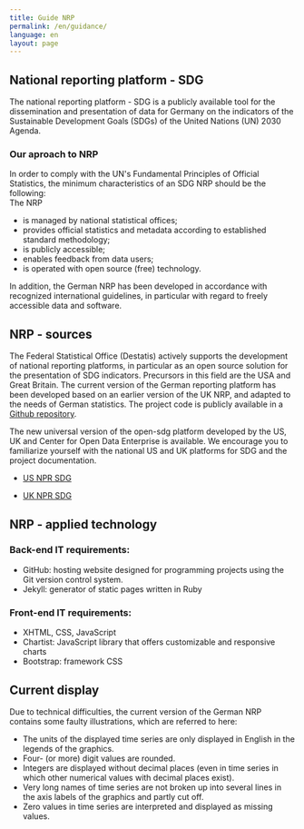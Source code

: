 ```yaml
---
title: Guide NRP
permalink: /en/guidance/
language: en
layout: page
---
```


## National reporting platform - SDG

The national reporting platform - SDG is a publicly available tool for the dissemination and presentation of data for Germany on the indicators of the Sustainable Development Goals (SDGs) of the United Nations (UN) 2030 Agenda.
### Our aproach to NRP

In order to comply with the UN's Fundamental Principles of Official Statistics, the minimum characteristics of an SDG NRP should be the following: <br>
The NRP
- is managed by national statistical offices;
- provides official statistics and metadata according to established standard methodology;
- is publicly accessible;
- enables feedback from data users;
- is operated with open source (free) technology.

In addition, the German NRP has been developed in accordance with recognized international guidelines, in particular with regard to freely accessible data and software.

## NRP - sources

The Federal Statistical Office (Destatis) actively supports the development of national reporting platforms, in particular as an open source solution for the presentation of SDG indicators. Precursors in this field are the USA and Great Britain.
The current version of the German reporting platform has been developed based on an earlier version of the UK NRP, and adapted to the needs of German statistics.
The project code is publicly available in a [Github repository](https://github.com/G205SDGs/sdg-indicators).

The new universal version of the open-sdg platform developed by the US, UK and Center for Open Data Enterprise is available.
We encourage you to familiarize yourself with the national US and UK platforms for SDG and the project documentation.

- [US NPR SDG](https://gsa.github.io/sdg-indicators-usa)

- [UK NPR SDG](https://sustainabledevelopment-uk.github.io)

## NRP - applied technology

### Back-end IT requirements:
- GitHub: hosting website designed for programming projects using the Git version control system.
- Jekyll: generator of static pages written in Ruby

### Front-end IT requirements:
- XHTML, CSS, JavaScript
- Chartist: JavaScript library that offers customizable and responsive charts
- Bootstrap: framework CSS

## Current display

Due to technical difficulties, the current version of the German NRP contains some faulty illustrations, which are referred to here:
- The units of the displayed time series are only displayed in English in the legends of the graphics.
- Four- (or more) digit values are rounded.
- Integers are displayed without decimal places (even in time series in which other numerical values with decimal places exist).
- Very long names of time series are not broken up into several lines in the axis labels of the graphics and partly cut off.
- Zero values in time series are interpreted and displayed as missing values.
